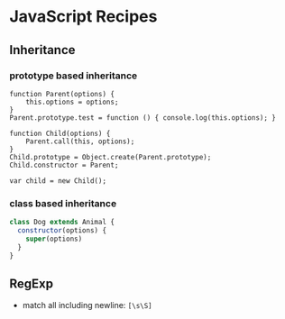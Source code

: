
# JavaScript Recipes

## Inheritance

### prototype based inheritance

```
function Parent(options) {
    this.options = options;
}
Parent.prototype.test = function () { console.log(this.options); }

function Child(options) {
    Parent.call(this, options);
}
Child.prototype = Object.create(Parent.prototype);
Child.constructor = Parent;

var child = new Child();
```

### class based inheritance

```javascript
class Dog extends Animal {
  constructor(options) {
    super(options)
  }
}
```



## RegExp

  * match all including newline: `[\s\S]`
  
